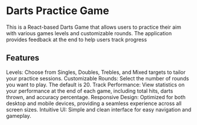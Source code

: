 # Darts Practice Game

This is a React-based Darts Game that allows users to practice their aim with various games levels and customizable rounds. The application provides feedback at the end to help users track progress

## Features

Levels: Choose from Singles, Doubles, Trebles, and Mixed targets to tailor your practice sessions.
Customizable Rounds: Select the number of rounds you want to play. The default is 20.
Track Performance: View statistics on your performance at the end of each game, including total hits, darts thrown, and accuracy percentage.
Responsive Design: Optimized for both desktop and mobile devices, providing a seamless experience across all screen sizes.
Intuitive UI: Simple and clean interface for easy navigation and gameplay.
